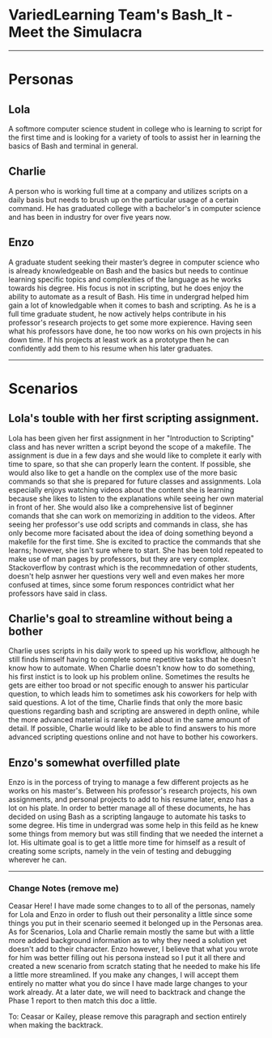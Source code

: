 # VariedLearning Team's Bash_It - Meet the Simulacra

***

# Personas

## Lola

A softmore computer science student in college who is learning to script for the first time and is looking for a variety of tools to assist her in learning the basics of Bash and terminal in general.

## Charlie

A person who is working full time at a company and utilizes scripts on a daily basis but needs to brush up on the particular usage of a certain command. He has graduated college with a bachelor's in computer science and has been in industry for over five years now. 

## Enzo

A graduate student seeking their master’s degree in computer science who is already knowledgeable on Bash and the basics but needs to continue learning specific topics and complexities of the language as he works towards his degree. His focus is not in scripting, but he does enjoy the ability to automate as a result of Bash. His time in undergrad helped him gain a lot of knowledgable when it comes to bash and scripting. As he is a full time graduate student, he now actively helps contribute in his professor's research projects to get some more expierence. Having seen what his professors have done, he too now works on his own projects in his down time. If his projects at least work as a prototype then he can confidently add them to his resume when his later graduates.   

***

# Scenarios

## Lola's touble with her first scripting assignment. 

Lola has been given her first assignment in her "Introduction to Scripting" class and has never written a script beyond the scope of a makefile. The assignment is due in a few days and she would like to complete it early with time to spare, so that she can properly learn the content. If possible, she would also like to get a handle on the complex use of the more basic commands so that she is prepared for future classes and assignments. Lola especially enjoys watching videos about the content she is learning because she likes to listen to the explanations while seeing her own material in front of her. She would also like a comprehensive list of beginner comands that she can work on memorizing in addition to the videos. After seeing her professor's use odd scripts and commands in class, she has only become more facisated about the idea of doing something beyond a makefile for the first time. She is excited to practice the commands that she learns; however, she isn't sure where to start. She has been told repeated to make use of man pages by professors, but they are very complex. Stackoverflow by contrast which is the recommnedation of other students, doesn't help asnwer her questions very well and even makes her more confused at times, since some forum responces contridict what her professors have said in class. 

## Charlie's goal to streamline without being a bother

Charlie uses scripts in his daily work to speed up his workflow, although he still finds himself having to complete some repetitive tasks that he doesn't know how to automate. When Charlie doesn't know how to do something, his first instict is to look up his problem online. Sometimes the results he gets are either too broad or not specific enough to answer his particular question, to which leads him to sometimes ask his coworkers for help with said questions. A lot of the time, Charlie finds that only the more basic questions regarding bash and scripting are answered in depth online, while the more advanced material is rarely asked about in the same amount of detail. If possible, Charlie would like to be able to find answers to his more advanced scripting questions online and not have to bother his coworkers. 

## Enzo's somewhat overfilled plate

Enzo is in the porcess of trying to manage a few different projects as he works on his master's. Between his professor's research projects, his own assignments, and personal projects to add to his resume later, enzo has a lot on his plate. In order to better manage all of these documents, he has decided on using Bash as a scripting langauge to automate his tasks to some degree. His time in undergrad was some help in this feild as he knew some things from memory but was still finding that we needed the internet a lot. His ultimate goal is to get a little more time for himself as a result of creating some scripts, namely in the vein of testing and debugging wherever he can.    

***

### Change Notes (remove me)

Ceasar Here! I have made some changes to to all of the personas, namely for Lola and Enzo in order to flush out their personality a little since some things you put in their scenario seemed it belonged up in the Personas area. As for Scenarios, Lola and Charlie remain mostly the same but with a little more added background information as to why they need a solution yet doesn't add to their character. Enzo however, I believe that what you wrote for him was better filling out his persona instead so I put it all there and created a new scenario from scratch stating that he needed to make his life a little more streamlined. If you make any changes, I will accept them entirely no matter what you do since I have made large changes to your work already. At a later date, we will need to backtrack and change the Phase 1 report to then match this doc a little. 

To: Ceasar or Kailey, please remove this paragraph and section entirely when making the backtrack. 
